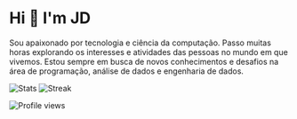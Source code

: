 # **Hi 👋 I'm JD**

Sou apaixonado por tecnologia e ciência da computação. Passo muitas horas explorando os interesses e atividades das pessoas no mundo em que vivemos. Estou sempre em busca de novos conhecimentos e desafios na área de programação, análise de dados e engenharia de dados.

![Stats](https://github-readme-stats.vercel.app/api?username=git1hub2&show_icons=true&locale=en)
![Streak](https://github-readme-streak-stats.herokuapp.com/?user=git1hub2)



![Profile views](https://komarev.com/ghpvc/?username=Git1Hub2)

